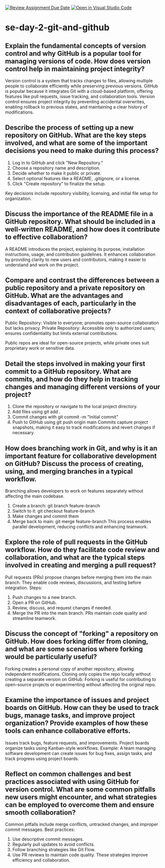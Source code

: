 [![Review Assignment Due Date](https://classroom.github.com/assets/deadline-readme-button-22041afd0340ce965d47ae6ef1cefeee28c7c493a6346c4f15d667ab976d596c.svg)](https://classroom.github.com/a/8wgCKhpZ)
[![Open in Visual Studio Code](https://classroom.github.com/assets/open-in-vscode-2e0aaae1b6195c2367325f4f02e2d04e9abb55f0b24a779b69b11b9e10269abc.svg)](https://classroom.github.com/online_ide?assignment_repo_id=18477979&assignment_repo_type=AssignmentRepo)
# se-day-2-git-and-github
## Explain the fundamental concepts of version control and why GitHub is a popular tool for managing versions of code. How does version control help in maintaining project integrity?
Version control is a system that tracks changes to files, allowing multiple people to collaborate efficiently while preserving previous versions. GitHub is popular because it integrates Git with a cloud-based platform, offering features like pull requests, issue tracking, and collaboration tools. Version control ensures project integrity by preventing accidental overwrites, enabling rollback to previous states, and maintaining a clear history of modifications.

## Describe the process of setting up a new repository on GitHub. What are the key steps involved, and what are some of the important decisions you need to make during this process?
1. Log in to GitHub and click "New Repository."
2. Choose a repository name and description.
3. Decide whether to make it public or private.
4. Select optional features like a README, .gitignore, or a license.
5. Click "Create repository" to finalize the setup.
   
Key decisions include repository visibility, licensing, and initial file setup for organization.


## Discuss the importance of the README file in a GitHub repository. What should be included in a well-written README, and how does it contribute to effective collaboration?
A README introduces the project, explaining its purpose, installation instructions, usage, and contribution guidelines. It enhances collaboration by providing clarity to new users and contributors, making it easier to understand and work on the project.

## Compare and contrast the differences between a public repository and a private repository on GitHub. What are the advantages and disadvantages of each, particularly in the context of collaborative projects?

Public Repository: Visible to everyone; promotes open-source collaboration but lacks privacy.
Private Repository: Accessible only to authorized users; ensures confidentiality but limits external contributions.

Public repos are ideal for open-source projects, while private ones suit proprietary work or sensitive data.

## Detail the steps involved in making your first commit to a GitHub repository. What are commits, and how do they help in tracking changes and managing different versions of your project?
1. Clone the repository or navigate to the local project directory.
2. Add files using git add .
3. Commit changes with git commit -m "Initial commit"
4. Push to GitHub using git push origin main
Commits capture project snapshots, making it easy to track modifications and revert changes if necessary.

## How does branching work in Git, and why is it an important feature for collaborative development on GitHub? Discuss the process of creating, using, and merging branches in a typical workflow.
Branching allows developers to work on features separately without affecting the main codebase.
1. Create a branch: git branch feature-branch
2. Switch to it: git checkout feature-branch
3. Make changes and commit them
4. Merge back to main: git merge feature-branch
This process enables parallel development, reducing conflicts and enhancing teamwork.

## Explore the role of pull requests in the GitHub workflow. How do they facilitate code review and collaboration, and what are the typical steps involved in creating and merging a pull request?
Pull requests (PRs) propose changes before merging them into the main branch. They enable code reviews, discussions, and testing before integration. Steps:
1. Push changes to a new branch.
2. Open a PR on GitHub.
3. Review, discuss, and request changes if needed.
4. Merge the PR into the main branch.
PRs maintain code quality and streamline teamwork.

## Discuss the concept of "forking" a repository on GitHub. How does forking differ from cloning, and what are some scenarios where forking would be particularly useful?
Forking creates a personal copy of another repository, allowing independent modifications. Cloning only copies the repo locally without creating a separate version on GitHub. Forking is useful for contributing to open-source projects or experimenting without affecting the original repo.

## Examine the importance of issues and project boards on GitHub. How can they be used to track bugs, manage tasks, and improve project organization? Provide examples of how these tools can enhance collaborative efforts.
Issues track bugs, feature requests, and improvements. Project boards organize tasks using Kanban-style workflows. Example: A team managing software development can create issues for bug fixes, assign tasks, and track progress using project boards.

## Reflect on common challenges and best practices associated with using GitHub for version control. What are some common pitfalls new users might encounter, and what strategies can be employed to overcome them and ensure smooth collaboration?
Common pitfalls include merge conflicts, untracked changes, and improper commit messages. Best practices:
1. Use descriptive commit messages.
2. Regularly pull updates to avoid conflicts.
3. Follow branching strategies like Git Flow.
4. Use PR reviews to maintain code quality.
These strategies improve efficiency and collaboration.


